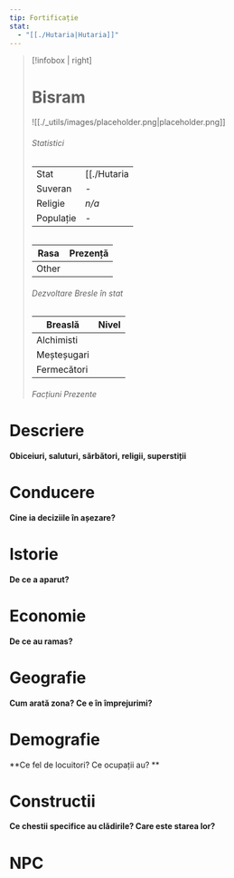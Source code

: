```yaml
---
tip: Fortificație
stat:
  - "[[./Hutaria|Hutaria]]"
---
```

> [!infobox | right]
> # Bisram
> ![[./_utils/images/placeholder.png|placeholder.png]]
> ###### Statistici
> |  |  |  
> |---| --- | 
> | Stat | [[./Hutaria|Hutaria]] |
> | Suveran | \- |
> | Religie | _n/a_ |
> | Populație |  \- |
> ######  
> | Rasa | Prezență |
> | ---- | ---- |
> | Other |  |
> ###### Dezvoltare Bresle în stat
> | Breaslă | Nivel |
> | ---- | ---- |
> | Alchimisti |  |
> | Meșteșugari |  |
> | Fermecători |  |
> ###### Facțiuni Prezente
> 
# Descriere
**Obiceiuri, saluturi, sărbători, religii, superstiții** 
# Conducere
**Cine ia deciziile în așezare?** 
# Istorie
**De ce a aparut?**
# Economie
**De ce au ramas?**
# Geografie
**Cum arată zona? Ce e în împrejurimi?**
# Demografie
**Ce fel de locuitori? Ce ocupații au? **
# Constructii
**Ce chestii specifice au clădirile? Care este starea lor?**
# NPC
<div><ul class="dataview list-view-ul"></ul></div>
<div><ul class="dataview list-view-ul"></ul></div>

